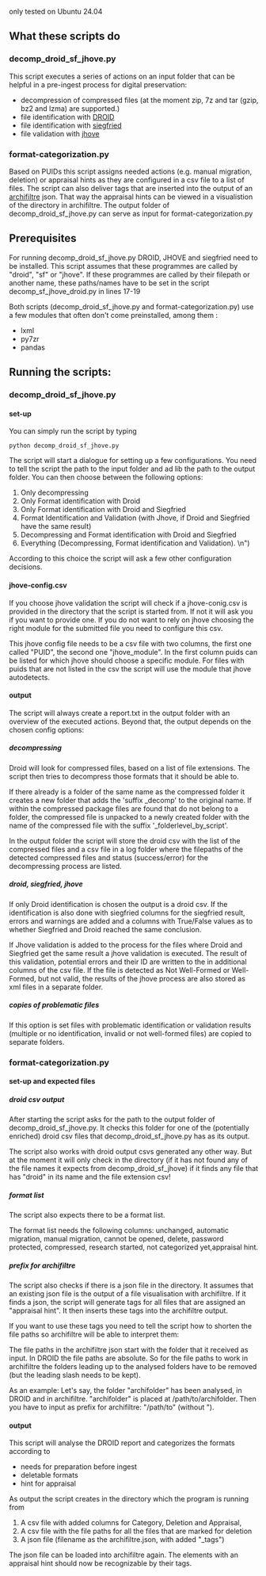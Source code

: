 only tested on Ubuntu 24.04

## What these scripts do

### decomp_droid_sf_jhove.py

This script executes a series of actions on an input folder that can be helpful in a pre-ingest process for digital preservation:
- decompression of compressed files (at the moment zip, 7z and tar (gzip, bz2 and lzma) are supported.)
- file identification with [DROID](https://www.nationalarchives.gov.uk/information-management/manage-information/preserving-digital-records/droid)
- file identification with [siegfried](https://github.com/richardlehane/siegfried)
- file validation with [jhove](https://jhove.openpreservation.org/getting-started/)

### format-categorization.py
Based on PUIDs this script assigns needed actions (e.g. manual migration, deletion) or appraisal hints as they are 
configured in a csv file to a list of files. The script can also deliver tags that are inserted into the 
output of an [archifiltre](https://github.com/SocialGouv/archifiltre-docs) json. That way the appraisal hints can be 
viewed in a visualistion of the directory in archifiltre.
The output folder of decomp_droid_sf_jhove.py can serve as input for format-categorization.py

## Prerequisites

For running decomp_droid_sf_jhove.py DROID, JHOVE and siegfried need to be installed.
This script assumes that these programmes are called by "droid", "sf" or "jhove". If these programmes are called by their filepath or another name, these paths/names have to be set in the script decomp_sf_jhove_droid.py in lines 17-19

Both scripts (decomp_droid_sf_jhove.py and format-categorization.py) use a few modules that often don't come preinstalled, among them :
- lxml
- py7zr
- pandas

## Running the scripts:

### decomp_droid_sf_jhove.py

#### set-up
You can simply run the script by typing
```
python decomp_droid_sf_jhove.py
```
The script will start a dialogue for setting up a few configurations.
You need to tell the script the path to the input folder and ad lib the path to the output folder.
You can then choose between the following options:
1. Only decompressing
2. Only Format identification with Droid
3. Only Format identification with Droid and Siegfried
4. Format Identification and Validation (with Jhove, if Droid and Siegfried have the same result)
5. Decompressing and Format identification with Droid and Siegfried
6. Everything (Decompressing, Format identification and Validation). \n")

According to this choice the script will ask a few other configuration decisions. 

#### jhove-config.csv 
If you choose jhove validation the script will check if a jhove-conig.csv is provided in the directory that the script is started from. If not it will ask you if you want to provide one. 
If you do not want to rely on jhove choosing the right module for the submitted file you need to configure this csv.

This jhove config file needs to be a csv file with two columns, the first one called "PUID", the second one "jhove_module". In the first column puids can be listed for which jhove should choose a specific module.
For files with puids that are not listed in the csv the script will use the module that jhove autodetects.

#### output

The script will always create a report.txt in the output folder with an overview of the executed actions.
Beyond that, the output depends on the chosen config options:

##### decompressing
Droid will look for compressed files, based on a list of file extensions. The script then tries to decompress those formats that it should be able to. 

If there already is a folder of the same name as 
the compressed folder it creates a new folder that adds the 'suffix _decomp' to the original name. 
If within the compressed package files are found that do not belong to a 
folder, the compressed file is unpacked to a newly created folder with the name of the compressed file with the suffix '_folderlevel_by_script'.

In the output folder the script will store the droid csv with the list of the compressed files
and a csv file in a log folder where the filepaths of the detected compressed files and status (success/error) 
for the decompressing process are listed.

##### droid, siegfried, jhove
If only Droid identification is chosen the output is a droid csv. If the identification 
is also done with siegfried columns for the siegfried result, errors and warnings are added and a columns with
True/False values as to whether Siegfried and Droid reached the same conclusion.

If Jhove validation is added to the process for the files where Droid and Siegfried get the
same result a jhove validation is executed. The result of this validation, potential errors and their ID are 
written to the in additional columns of the csv file. If the file is detected as Not Well-Formed or Well-Formed, but not valid,
the results of the jhove process are also stored as 
xml files in a separate folder.

##### copies of problematic files
If this option is set files with problematic identification or validation results (multiple or no identification, invalid or not well-formed files) 
are copied to separate folders.

### format-categorization.py

#### set-up and expected files

##### droid csv output

After starting the script asks for the path to the output folder of decomp_droid_sf_jhove.py.
It checks this folder for one of the (potentially enriched) droid csv files that decomp_droid_sf_jhove.py has as its output.

The script also works with droid output csvs generated any other way. But at the moment it will only 
check in the directory (if it has not found any of the file names it expects from decomp_droid_sf_jhove) if it finds any file 
that has "droid" in its name and the file extension csv!

##### format list

The script also expects there to be a format list.

The format list needs the following columns:
unchanged, automatic migration, manual migration, cannot be opened, delete, password protected, compressed, research started,
not categorized yet,appraisal hint.

##### prefix for archifiltre

The script also checks if there is a json file in the directory. It assumes that an existing json file is the output
of a file visualisation with archifiltre. If it finds a json, the script will generate tags for all files that are 
assigned an "appraisal hint". It then inserts these tags into the archifiltre output.

If you want to use these tags you need to tell the script how to shorten the file paths so archifiltre will 
be able to interpret them: 
    
The file paths in the archifiltre json start with the folder that it received as input.
In DROID the file paths are absolute. So for the file paths to work in archifiltre the folders leading 
    up to the analysed folders have to be removed (but the leading slash needs to be kept). 

As an example: Let's say, the folder "archifolder" has been analysed, in DROID and in archifiltre.
    "archifolder" is placed at /path/to/archifolder. Then you have to input as prefix for archifiltre: "/path/to" (without ").


#### output

This script will analyse the DROID report and categorizes the formats according to
- needs for preparation before ingest
- deletable formats
- hint for appraisal

As output the script creates in the directory which the program is running from
1.  A csv file with added columns for
    Category, Deletion and Appraisal,
2.  A csv file with the file paths for all the files that are marked for deletion
3.  A json file (filename as the archifiltre.json, with added "_tags") 


The json file  can be loaded into archifiltre again. The elements with an appraisal hint should now be 
recognizable by their tags.


